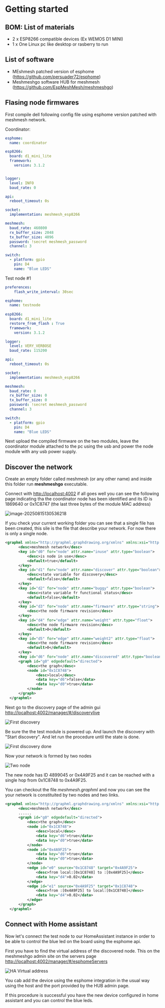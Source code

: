 # Getting started

## BOM: List of materials

* 2 x ESP8266 compatible devices (Ex WEMOS D1 MINI)
* 1 x One Linux pc like desktop or rasberry to run 

## List of software

* MEshmesh patched  version of esphome (https://github.com/persuader72/esphome)
* Meshmeshgo software HUB for meshmesh (https://github.com/EspMeshMesh/meshmeshgo)

## Flasing node firmwares

First compile dell following config file using esphome version  patched with meshmesh network. 

Coordinator:

```yaml
esphome:
  name: coordinator

esp8266:
  board: d1_mini_lite
  framework:
    version: 3.1.2


logger:
  level: INFO
  baud_rate: 0

api:
  reboot_timeout: 0s

socket:
  implementation: meshmesh_esp8266

meshmesh:
  baud_rate: 460800
  rx_buffer_size: 2048
  tx_buffer_size: 4096
  password: !secret meshmesh_password
  channel: 3

switch:
  - platform: gpio
    pin: D4
    name: "Blue LEDS"


```

Test node #1

```yaml
preferences:
    flash_write_interval: 30sec

esphome:
  name: testnode
  
esp8266:
  board: d1_mini_lite
  restore_from_flash : True
  framework:
    version: 3.1.2

logger:
  level: VERY_VERBOSE
  baud_rate: 115200

api:
  reboot_timeout: 0s

socket:
  implementation: meshmesh_esp8266

meshmesh:
  baud_rate: 0
  rx_buffer_size: 0
  tx_buffer_size: 0
  password: !secret meshmesh_password
  channel: 3

switch:
  - platform: gpio
    pin: D4
    name: "Blue LEDS"


```

Next upload the compiled firmware on the two modules, leave the coordinator module attached to the pc using the usb and power the node module with any usb power supply.

## Discover the network

Create an empty folder called meshmesh (or any other name) and inside this folder run **meshmeshgo** executable.

Connect with [http://localhost:4002](http://localhost:4002) if all goes well you can see the following page indicating tha the coordinator node has been identified and its ID is 1869640 or 0x1C8747 (the last three bytes of the module MAC address)

 ![image-20250815130536218](media/onlycoord.png)



If you check your current working folder you can see that a single file has been created, this sile is the file that describe your network. For now there is only a single node.

```xml
<graphml xmlns="http://graphml.graphdrawing.org/xmlns" xmlns:xsi="http://www.w3.org/2001/XMLSchema-instance" xsi:schemaLocation="http://graphml.graphdrawing.org/xmlns http://graphml.graphdrawing.org/xmlns/1.0/graphml.xsd">
      <desc>meshmesh network</desc>
      <key id="d0" for="node" attr.name="inuse" attr.type="boolean">
          <desc>is node in use</desc>
          <default>true</default>
      </key>
      <key id="d1" for="node" attr.name="discover" attr.type="boolean">
          <desc>state variable for discovery</desc>
          <default>false</default>
      </key>
      <key id="d2" for="node" attr.name="buggy" attr.type="boolean">
          <desc>state variable fr functional status</desc>
          <default>false</default>
      </key>
      <key id="d3" for="node" attr.name="firmware" attr.type="string">
          <desc>the node firmware revision</desc>
      </key>
      <key id="d4" for="edge" attr.name="weight" attr.type="float">
          <desc>the node firmware revision</desc>
          <default>0</default>
      </key>
      <key id="d5" for="edge" attr.name="weight2" attr.type="float">
          <desc>the node firmware revision</desc>
          <default>0</default>
      </key>
      <key id="d6" for="node" attr.name="discovered" attr.type="boolean"></key>
      <graph id="g0" edgedefault="directed">
          <desc>the graph</desc>
          <node id="0x1C8748">
              <desc>local</desc>
              <data key="d6">false</data>
              <data key="d0">true</data>
          </node>
      </graph>
  </graphml>
```

Next go to the discovery page of the admin gui [http://localhost:4002/manager/#/discoverylive](http://localhost:4002/manager/#/discoverylive)

![First discovery](media/firstdiscovery.png)

Be sure the the test module is powered up. And launch the discovery with "Start discovery". And let run the procedure until the state is done.

![First discovery done](media/firstdicoverydone.png)

Now your network is formed by two nodes

![Two node](media/twonodes.png)

The new node has ID 4899045 or 0x4A9F25 and it can be reached with a single hop from 0x1C8748 to 0x4A9F25.

You can checkout the file *meshmesh.graphml* and now you can see the your network is constituited by two nodes and two links.

```xml
<graphml xmlns="http://graphml.graphdrawing.org/xmlns" xmlns:xsi="http://www.w3.org/2001/XMLSchema-instance" xsi:schemaLocation="http://graphml.graphdrawing.org/xmlns http://graphml.graphdrawing.org/xmlns/1.0/graphml.xsd">
      <desc>meshmesh network</desc>
      ......
      <graph id="g0" edgedefault="directed">
          <desc>the graph</desc>
          <node id="0x1C8748">
              <desc>local</desc>
              <data key="d6">true</data>
              <data key="d0">true</data>
          </node>
          <node id="0x4A9F25">
              <data key="d6">true</data>
              <data key="d0">true</data>
          </node>
          <edge id="e0" source="0x1C8748" target="0x4A9F25">
              <desc>from local:[0x1C8748] to :[0x4A9F25]</desc>
              <data key="d4">0.02</data>
          </edge>
          <edge id="e1" source="0x4A9F25" target="0x1C8748">
              <desc>from :[0x4A9F25] to local:[0x1C8748]</desc>
              <data key="d4">0.02</data>
          </edge>
      </graph>
  </graphml>
```

## Connect with Home assistant

Now let's connect the test node to our HomeAssistant instance in order to be able to control the blue led on the board using the esphome api.

First you have to find the virtual address of the discovered node. This on the meshmeshgo admin site on the servers page [http://localhost:4002/manager/#/esphomeServers](http://localhost:4002/manager/#/esphomeServers)

![HA Virtual address](media/havirtaddress.png)

You cab add the device using the esphome integration in the usual way using the host and the port provided by the HUB admin page.

If this procedure is successful you have the new device configured in home assistant and you can control the blue leds.  
